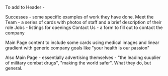 To add to Header - 

Successes - some specific examples of work they have done. 
Meet the Team - a series of cards with photos of staff and a brief description of their role
Jobs - listings for openings
Contact Us - a form to fill out to contact the company

Main Page content to include some cards using medical images and linear gradient with generic company goals like "your health is our passion"

Also Main Page - essentially advertising themselves - "the leading suuplier of military combat drugs", "making the world safer". What they do, but general.